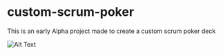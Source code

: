 # custom-scrum-poker
This is an early Alpha project made to create a custom scrum poker deck

![Alt Text](https://media.giphy.com/media/9BwupLlTaytItaLtzH/giphy.gif)
